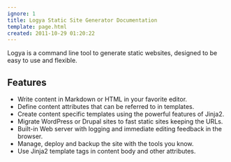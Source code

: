 ```yaml
---
ignore: 1
title: Logya Static Site Generator Documentation
template: page.html
created: 2011-10-29 01:20:22
---
```

Logya is a command line tool to generate static websites, designed to be easy to use and flexible.

## Features

* Write content in Markdown or HTML in your favorite editor.
* Define content attributes that can be referred to in templates.
* Create content specific templates using the powerful features of Jinja2.
* Migrate WordPress or Drupal sites to fast static sites keeping the URLs.
* Built-in Web server with logging and immediate editing feedback in the browser.
* Manage, deploy and backup the site with the tools you know.
* Use Jinja2 template tags in content body and other attributes.